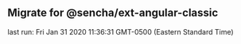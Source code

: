 ## Migrate for @sencha/ext-angular-classic

last run: Fri Jan 31 2020 11:36:31 GMT-0500 (Eastern Standard Time)

